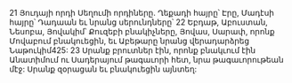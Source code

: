 21 Յուդայի որդի Սեղումի որդիները. Ղեքադի հայրը՝ Էրը, Մադէսի հայրը՝ Դադաան եւ նրանց սերունդները՝ 22 Եբդաթ, Աբուստան, Նեսոբա, Յովակիմ՝ Քուզեբի բնակիչները, Յովաս, Սարափ, որոնք Մովաբում բնակուեցին, եւ Աբեթարը նրանց վերադարձրեց Նաթուկիմ425: 23 Սրանք բրուտներ էին, որոնք բնակւում էին Անատիմում ու Սադերայում թագաւորի հետ, նրա թագաւորութեան մէջ: Սրանք զօրացան եւ բնակուեցին այնտեղ:
